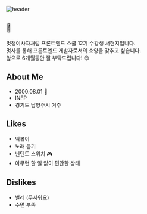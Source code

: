 ![header](https://capsule-render.vercel.app/api?type=waving&color=auto&height=300&section=header&text=About%20Me!&fontSize=90)

## 🦁

멋쟁이사자처럼 프론트엔드 스쿨 12기 수강생 서현지입니다.<br />
멋사를 통해 프론트엔드 개발자로서의 소양을 갖추고 싶습니다.<br />
앞으로 6개월동안 잘 부탁드립니다! :blush:

## About Me

- 2000.08.01 :birthday:
- INFP
- 경기도 남양주시 거주

## Likes

- 떡볶이
- 노래 듣기
- 닌텐도 스위치 :video_game:
- 아무런 할 일 없이 편안한 상태

## Dislikes

- 벌레 (무서워요)
- 수면 부족

